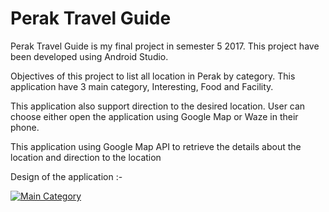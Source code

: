 # Perak Travel Guide

Perak Travel Guide is my final project in semester 5 2017. This project have been developed using Android Studio.

Objectives of this project to list all location in Perak by category. This application have 3 main category, Interesting, Food and Facility.

This application also support direction to the desired location. User can choose either open the application using Google Map or Waze in their phone.

This application using Google Map API to retrieve the details about the location and direction to the location

Design of the application :- 

[![Main Category](https://lh3.googleusercontent.com/C9dmbwIwxXtTouIBZAsdyLV078N7GX6pvTbMbm_fCZJOtsU6DzIb1rBpZmSCZlyumCI=h900)](#design)
